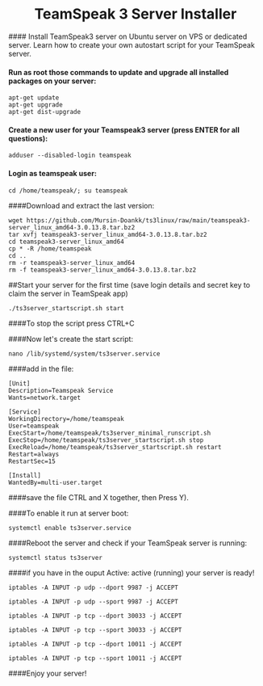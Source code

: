 <h1 align='center'>TeamSpeak 3 Server Installer</h1>
#### Install TeamSpeak3 server on Ubuntu server on VPS or dedicated server. Learn how to create your own autostart script for your TeamSpeak server.

#### Run as root those commands to update and upgrade all installed packages on your server:
```
apt-get update
apt-get upgrade
apt-get dist-upgrade
```
#### Create a new user for your Teamspeak3 server (press ENTER for all questions):
```
adduser --disabled-login teamspeak
```
#### Login as teamspeak user:
```
cd /home/teamspeak/; su teamspeak
```
####Download and extract the last version:
```
wget https://github.com/Mursin-Doankk/ts3linux/raw/main/teamspeak3-server_linux_amd64-3.0.13.8.tar.bz2
tar xvfj teamspeak3-server_linux_amd64-3.0.13.8.tar.bz2
cd teamspeak3-server_linux_amd64
cp * -R /home/teamspeak
cd ..
rm -r teamspeak3-server_linux_amd64
rm -f teamspeak3-server_linux_amd64-3.0.13.8.tar.bz2
```
##Start your server for the first time (save login details and secret key to claim the server in TeamSpeak app)
```
./ts3server_startscript.sh start
```
####To stop the script press CTRL+C

####Now let's create the start script:
```
nano /lib/systemd/system/ts3server.service
```
####add in the file:
```
[Unit]
Description=Teamspeak Service
Wants=network.target

[Service]
WorkingDirectory=/home/teamspeak
User=teamspeak
ExecStart=/home/teamspeak/ts3server_minimal_runscript.sh
ExecStop=/home/teamspeak/ts3server_startscript.sh stop
ExecReload=/home/teamspeak/ts3server_startscript.sh restart
Restart=always
RestartSec=15

[Install]
WantedBy=multi-user.target
```
####save the file  CTRL and X together, then Press Y).

####To enable it run at server boot:
```
systemctl enable ts3server.service
```
####Reboot the server and check if your TeamSpeak server is running:
```
systemctl status ts3server
```
####if you have in the ouput Active: active (running) your server is ready!
```
iptables -A INPUT -p udp --dport 9987 -j ACCEPT

iptables -A INPUT -p udp --sport 9987 -j ACCEPT

iptables -A INPUT -p tcp --dport 30033 -j ACCEPT

iptables -A INPUT -p tcp --sport 30033 -j ACCEPT

iptables -A INPUT -p tcp --dport 10011 -j ACCEPT

iptables -A INPUT -p tcp --sport 10011 -j ACCEPT
```
####Enjoy your server!
